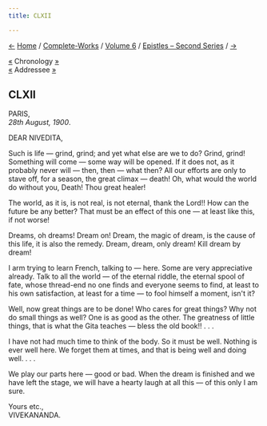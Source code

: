 ```yaml
---
title: CLXII

---
```

<div>

[←](161_nivedita.htm) [Home](../../../index.htm) /
[Complete-Works](../../complete_works.htm) / [Volume
6](../volume_6_contents.htm) / [Epistles – Second
Series](epistles_second_series_contents.htm) / [→](163_mother.htm)

  

[«](161_nivedita.htm) Chronology
[»](../../volume_8/epistles_fourth_series/192_hari.htm)  
[«](161_nivedita.htm) Addressee
[»](../../volume_9/letters_fifth_series/188_sister_nivedita.htm)

## CLXII

PARIS,  
*28th August, 1900*.

DEAR NIVEDITA,

Such is life — grind, grind; and yet what else are we to do? Grind,
grind! Something will come — some way will be opened. If it does not, as
it probably never will — then, then — what then? All our efforts are
only to stave off, for a season, the great climax — death! Oh, what
would the world do without you, Death! Thou great healer!

The world, as it is, is not real, is not eternal, thank the Lord!! How
can the future be any better? That must be an effect of this one — at
least like this, if not worse!

Dreams, oh dreams! Dream on! Dream, the magic of dream, is the cause of
this life, it is also the remedy. Dream, dream, only dream! Kill dream
by dream!

I arm trying to learn French, talking to — here. Some are very
appreciative already. Talk to all the world — of the eternal riddle, the
eternal spool of fate, whose thread-end no one finds and everyone seems
to find, at least to his own satisfaction, at least for a time — to fool
himself a moment, isn't it?

Well, now great things are to be done! Who cares for great things? Why
not do small things as well? One is as good as the other. The greatness
of little things, that is what the Gita teaches — bless the old book!! .
. .

I have not had much time to think of the body. So it must be well.
Nothing is ever well here. We forget them at times, and that is being
well and doing well. . . .

We play our parts here — good or bad. When the dream is finished and we
have left the stage, we will have a hearty laugh at all this — of this
only I am sure.

 

Yours etc.,  
VIVEKANANDA.

</div>
